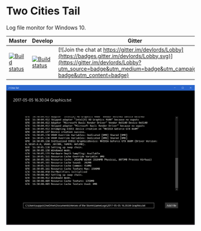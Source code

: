 Two Cities Tail
====================
Log file monitor for Windows 10.

| Master      | Develop      | Gitter    |
| -----       | -----        |------     |
| [![Build status](https://ci.appveyor.com/api/projects/status/67ndlsy0tnanal37/branch/master?svg=true)](https://ci.appveyor.com/project/lorddev/2cities/branch/master) | [![Build status](https://ci.appveyor.com/api/projects/status/67ndlsy0tnanal37/branch/develop?svg=true)](https://ci.appveyor.com/project/lorddev/2cities/branch/develop) | [![Join the chat at https://gitter.im/devlords/Lobby](https://badges.gitter.im/devlords/Lobby.svg)](https://gitter.im/devlords/Lobby?utm_source=badge&utm_medium=badge&utm_campaign=pr-badge&utm_content=badge) |

![Main Screen](res/ScreenClip_v0.1.png)
